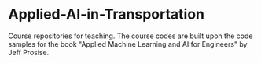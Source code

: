 # Applied-AI-in-Transportation
Course repositories for teaching. The course codes are built upon the code samples for the book "Applied Machine Learning and AI for Engineers" by Jeff Prosise. 



